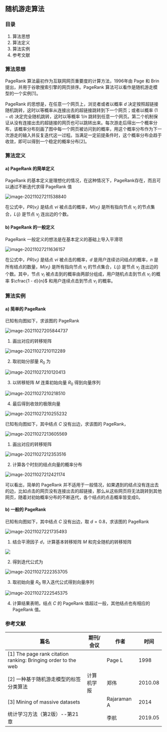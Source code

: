## 随机游走算法

### 目录

1. 算法思想
2. 算法定义
3. 算法实例
4. 参考文献



### 算法思想

PageRank 算法最初作为互联网网页重要度的计算方法，1996年由 Page 和 Brin 提出，并用于谷歌搜索引擎的网页排序。PageRank 算法可以看作是随机游走模型的一个实例[1]。

PageRank 的思想是，在任意一个网页上，浏览者或者以概率 $d$ 决定按照超链接随机跳转，这时以等概率从连接出去的超链接跳转到下一个网页；或者以概率 $(1 - d)$ 决定完全随机跳转，这时以等概率 $1/n$ 跳转到任意一个网页。第二个机制保证从没有连接出去的超链接的网页也可以跳转出来。每次游走后得出一个概率分布，该概率分布刻画了图中每一个网页被访问到的概率，用这个概率分布作为下一次游走的输入并反复迭代这一过程。当满足一定前提条件时，这个概率分布会趋于收敛，即可以得到一个稳定的概率分布[2]。



### 算法定义

#### a) PageRank 的简单定义

PageRank 的基本定义是理想化的情况，在这种情况下，PageRank存在，而且可以通过不断迭代求得 PageRank 值

![image-20211027211538840](image-20211027211538840.png)



在公式中，$PR(v_i)$ 是结点 $vi$ 被点击的概率，$M(v_i)$ 是所有指向节点 $v_i$ 的节点集合，$L(j)$ 是节点 $v_j$ 连出边的个数。



#### b) PageRank 的一般定义

PageRank 一般定义的想法是在基本定义的基础上导入平滑项

![image-20211027211636157](image-20211027211636157.png)

在公式中，$PR(v_i)$ 是结点 $vi$ 被点击的概率，$d$ 是用户连续访问结点的概率，$n$ 是所有结点的数量，$M(v_i)$ 是所有指向节点 $v_i$ 的节点集合，$L(j)$ 是节点 $v_j$ 连出边的个数。其中，节点 $v_i$  被点击到的概率由两部分组成，用户随机点击到节点 $v_i$ 的概率 $\cfrac{1 - d}{n}$ 和用户连续点击到节点 $v_i$ 的概率。



### 算法实例

#### a) 简单的 PageRank

已知有向图如下，求该图的 PageRank

![image-20211027205844737](image-20211027205844737.png)

1. 画出对应的转移矩阵

![image-20211027210112289](image-20211027210112289.png)

2. 取初始分部量 $R_0$ 为

![image-20211027210120413](image-20211027210120413.png)

3. 以转移矩阵 $M$ 连乘初始向量 $R_0$ 得到向量序列

![image-20211027210218510](image-20211027210218510.png)

4. 最后得到收敛的极限向量

![image-20211027210255232](image-20211027210255232.png)



已知有向图如下，其中结点 $C$ 没有出边，求该图的 PageRank，

![image-20211027213605569](image-20211027213605569.png)

1. 画出对应的转移矩阵

![image-20211027212353516](image-20211027212353516.png)



2. 计算各个时刻的结点向量的概率分布

![image-20211027212421174](image-20211027212421174.png)



可以看出，简单的 PageRank 并不适用于一般情况，如果遇到的结点没有连出去的边，比如点击的网页没有连接出去的超链接，那么从这些网页将无法跳转到其他网页，随着对初始概率分布的不断迭代，各个结点的点击概率皆变成0。



#### b) 一般的 PageRank

已知有向图如下，其中结点 $C$ 没有出边，取 $d = 0.8$，求该图的 PageRank

![image-20211027221735493](image-20211027221735493.png)



1. 结合平滑因子 $d$，计算基本转移矩阵 $M$ 和完全随机的转移矩阵

![](image-20211027221844661.png)

2. 得到迭代公式为

![image-20211027222353705](image-20211027222353705.png)

3. 取初始向量 $R_0$ 带入迭代公式得到向量序列

![image-20211027222545375](image-20211027222545375.png)

4. 计算结果表明，结点 $C$ 的 PageRank 值超过一般，其他结点也有相应的 PageRank 值。



### 参考文献

| 篇名                                                         | 期刊/会议  | 作者        | 时间    |
| ------------------------------------------------------------ | ---------- | ----------- | ------- |
| [1] The page rank citation ranking: Bringing order to the web |            | Page L      | 1998    |
| [2] 一种基于随机游走模型的标签分类算法                       | 计算机学报 | 郑伟        | 2010.08 |
| [3] Mining of massive datasets                               |            | Rajaraman A | 2014    |
| 统计学习方法（第2版）--第21章                                |            | 李航        | 2019.05 |



